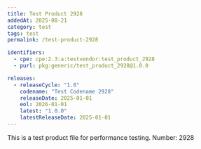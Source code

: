 ```yaml
---
title: Test Product 2928
addedAt: 2025-08-21
category: test
tags: test
permalink: /test-product-2928

identifiers:
  - cpe: cpe:2.3:a:testvendor:test_product_2928
  - purl: pkg:generic/test_product_2928@1.0.0

releases:
  - releaseCycle: "1.0"
    codename: "Test Codename 2928"
    releaseDate: 2025-01-01
    eol: 2026-01-01
    latest: "1.0.0"
    latestReleaseDate: 2025-01-01
---
```


This is a test product file for performance testing. Number: 2928
